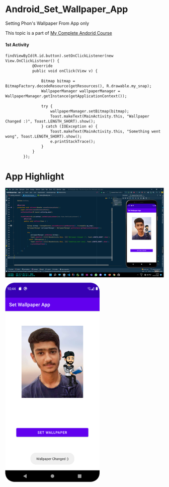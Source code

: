 # Android_Set_Wallpaper_App
Setting Phon's Wallpaper From App only

This topic is a part of [My Complete Andorid Course](https://github.com/ananddasani/Android_Apps)

#### 1st Activity 
```
findViewById(R.id.button).setOnClickListener(new View.OnClickListener() {
            @Override
            public void onClick(View v) {

                Bitmap bitmap = BitmapFactory.decodeResource(getResources(), R.drawable.my_snap);
                WallpaperManager wallpaperManager = WallpaperManager.getInstance(getApplicationContext());

                try {
                    wallpaperManager.setBitmap(bitmap);
                    Toast.makeText(MainActivity.this, "Wallpaper Changed :)", Toast.LENGTH_SHORT).show();
                } catch (IOException e) {
                    Toast.makeText(MainActivity.this, "Something went wong", Toast.LENGTH_SHORT).show();
                    e.printStackTrace();
                }
            }
        });
```

# App Highlight

<img src="app_images/Set Wallpater Code.png" width="1000" /><br>

<img src="app_images/Set Wallpaper App.png" width="300" /><br>
